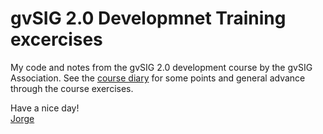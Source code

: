 gvSIG 2.0 Developmnet Training excercises
===================================================

My code and notes from the gvSIG 2.0 development course by the gvSIG Association. See the [course diary](docs/notes.md) for some points and general advance through the course exercises.

Have a nice day!</br>
[Jorge](http://jorgesanz.net)
